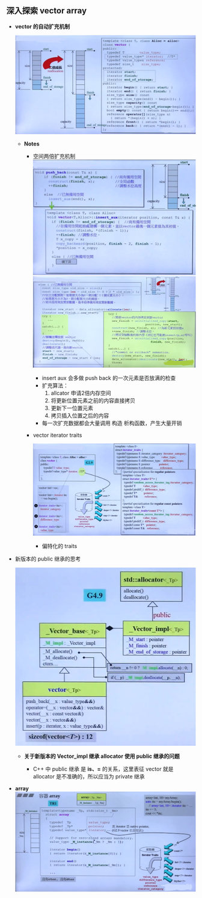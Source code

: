 ## 深入探索 vector array

- **vector 的自动扩充机制** 

	![](./img/40.png)
    
    - **Notes**

		- 空间两倍扩充机制
		 ![](./img/41.png)
         ![](./img/42.png)
         	- insert aux 会多做 push back 的一次元素是否放满的检查
         	- 扩充算法：
         		1. allcator 申请2倍内存空间
         		2. 将更新位置元素之前的内容直接拷贝
         		3. 更新下一位置元素
         		4. 拷贝插入位置之后的内容
         	- 每一次扩充数据都会大量调用 构造 析构函数，产生大量开销

		- vector iterator traits

			 ![](./img/43.png)
             - 偏特化的 traits

- 新版本的 public 继承的思考

	![](./img/44.png)
    
    - **关于新版本的 Vector_impl 继承 allocator 使用 public 继承的问题**

		- C++ 中 public 继承 是 **is、=** 的关系，这里表征 vector 就是 allocator 是不准确的，所以应当为 private 继承

- **array**
	![](./img/45.png)
	